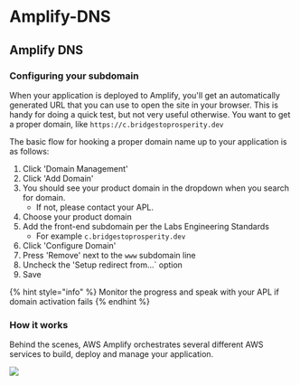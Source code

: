 # Amplify-DNS

## Amplify DNS

### Configuring your subdomain

When your application is deployed to Amplify, you'll get an automatically generated URL that you can use to open the site in your browser. This is handy for doing a quick test, but not very useful otherwise. You want to get a proper domain, like `https://c.bridgestoprosperity.dev`

The basic flow for hooking a proper domain name up to your application is as follows:

1. Click 'Domain Management'
2. Click 'Add Domain'
3. You should see your product domain in the dropdown when you search for domain.
   * If not, please contact your APL.
4. Choose your product domain
5. Add the front-end subdomain per the Labs Engineering Standards
   * For example `c.bridgestoprosperity.dev`
6. Click 'Configure Domain'
7. Press 'Remove' next to the `www` subdomain line
8. Uncheck the 'Setup redirect from...\` option
9. Save

{% hint style="info" %}
Monitor the progress and speak with your APL if domain activation fails
{% endhint %}

### How it works

Behind the scenes, AWS Amplify orchestrates several different AWS services to build, deploy and manage your application.

![](https://app.lucidchart.com/publicSegments/view/85a071bc-1af9-4cd4-aafc-535a73d90c4d/image.png)

